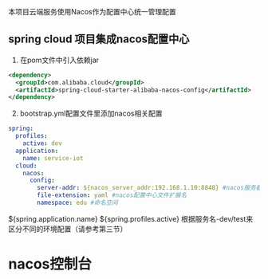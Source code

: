 本项目云端服务使用Nacos作为配置中心统一管理配置

## spring cloud 项目集成nacos配置中心

1. 在pom文件中引入依赖jar

````xml
<dependency>
  <groupId>com.alibaba.cloud</groupId>
  <artifactId>spring-cloud-starter-alibaba-nacos-config</artifactId>
</dependency>
````

2. bootstrap.yml配置文件里添加nacos相关配置

````yaml
spring:
  profiles:
    active: dev
  application:
    name: service-iot
  cloud:
    nacos:
      config:
        server-addr: ${nacos_server_addr:192.168.1.10:8848} #nacos服务器地址:端口号
        file-extension: yaml #nacos配置中心文件扩展名
        namespace: edu #命名空间 
````

${spring.application.name} ${spring.profiles.active} 根据服务名-dev/test来区分不同的环境配置（请参考第三节）

# nacos控制台


